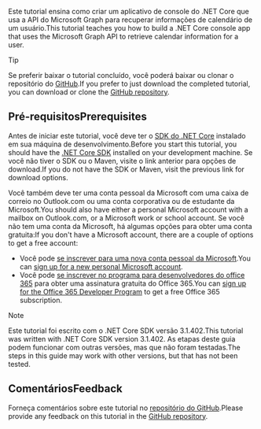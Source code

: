 <!-- markdownlint-disable MD002 MD041 -->

<span data-ttu-id="4b86e-101">Este tutorial ensina como criar um aplicativo de console do .NET Core que usa a API do Microsoft Graph para recuperar informações de calendário de um usuário.</span><span class="sxs-lookup"><span data-stu-id="4b86e-101">This tutorial teaches you how to build a .NET Core console app that uses the Microsoft Graph API to retrieve calendar information for a user.</span></span>

> [!TIP]
> <span data-ttu-id="4b86e-102">Se preferir baixar o tutorial concluído, você poderá baixar ou clonar o repositório do [GitHub](https://github.com/microsoftgraph/msgraph-training-dotnet-core).</span><span class="sxs-lookup"><span data-stu-id="4b86e-102">If you prefer to just download the completed tutorial, you can download or clone the [GitHub repository](https://github.com/microsoftgraph/msgraph-training-dotnet-core).</span></span>

## <a name="prerequisites"></a><span data-ttu-id="4b86e-103">Pré-requisitos</span><span class="sxs-lookup"><span data-stu-id="4b86e-103">Prerequisites</span></span>

<span data-ttu-id="4b86e-104">Antes de iniciar este tutorial, você deve ter o [SDK do .NET Core](https://dotnet.microsoft.com/download) instalado em sua máquina de desenvolvimento.</span><span class="sxs-lookup"><span data-stu-id="4b86e-104">Before you start this tutorial, you should have the [.NET Core SDK](https://dotnet.microsoft.com/download) installed on your development machine.</span></span> <span data-ttu-id="4b86e-105">Se você não tiver o SDK ou o Maven, visite o link anterior para opções de download.</span><span class="sxs-lookup"><span data-stu-id="4b86e-105">If you do not have the SDK or Maven, visit the previous link for download options.</span></span>

<span data-ttu-id="4b86e-106">Você também deve ter uma conta pessoal da Microsoft com uma caixa de correio no Outlook.com ou uma conta corporativa ou de estudante da Microsoft.</span><span class="sxs-lookup"><span data-stu-id="4b86e-106">You should also have either a personal Microsoft account with a mailbox on Outlook.com, or a Microsoft work or school account.</span></span> <span data-ttu-id="4b86e-107">Se você não tem uma conta da Microsoft, há algumas opções para obter uma conta gratuita:</span><span class="sxs-lookup"><span data-stu-id="4b86e-107">If you don't have a Microsoft account, there are a couple of options to get a free account:</span></span>

- <span data-ttu-id="4b86e-108">Você pode [se inscrever para uma nova conta pessoal da Microsoft](https://signup.live.com/signup?wa=wsignin1.0&rpsnv=12&ct=1454618383&rver=6.4.6456.0&wp=MBI_SSL_SHARED&wreply=https://mail.live.com/default.aspx&id=64855&cbcxt=mai&bk=1454618383&uiflavor=web&uaid=b213a65b4fdc484382b6622b3ecaa547&mkt=E-US&lc=1033&lic=1).</span><span class="sxs-lookup"><span data-stu-id="4b86e-108">You can [sign up for a new personal Microsoft account](https://signup.live.com/signup?wa=wsignin1.0&rpsnv=12&ct=1454618383&rver=6.4.6456.0&wp=MBI_SSL_SHARED&wreply=https://mail.live.com/default.aspx&id=64855&cbcxt=mai&bk=1454618383&uiflavor=web&uaid=b213a65b4fdc484382b6622b3ecaa547&mkt=E-US&lc=1033&lic=1).</span></span>
- <span data-ttu-id="4b86e-109">Você pode [se inscrever no programa para desenvolvedores do office 365](https://developer.microsoft.com/office/dev-program) para obter uma assinatura gratuita do Office 365.</span><span class="sxs-lookup"><span data-stu-id="4b86e-109">You can [sign up for the Office 365 Developer Program](https://developer.microsoft.com/office/dev-program) to get a free Office 365 subscription.</span></span>

> [!NOTE]
> <span data-ttu-id="4b86e-110">Este tutorial foi escrito com o .NET Core SDK versão 3.1.402.</span><span class="sxs-lookup"><span data-stu-id="4b86e-110">This tutorial was written with .NET Core SDK version 3.1.402.</span></span> <span data-ttu-id="4b86e-111">As etapas deste guia podem funcionar com outras versões, mas que não foram testadas.</span><span class="sxs-lookup"><span data-stu-id="4b86e-111">The steps in this guide may work with other versions, but that has not been tested.</span></span>

## <a name="feedback"></a><span data-ttu-id="4b86e-112">Comentários</span><span class="sxs-lookup"><span data-stu-id="4b86e-112">Feedback</span></span>

<span data-ttu-id="4b86e-113">Forneça comentários sobre este tutorial no [repositório do GitHub](https://github.com/microsoftgraph/msgraph-training-dotnet-core).</span><span class="sxs-lookup"><span data-stu-id="4b86e-113">Please provide any feedback on this tutorial in the [GitHub repository](https://github.com/microsoftgraph/msgraph-training-dotnet-core).</span></span>
